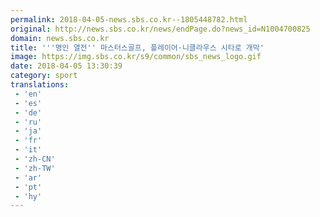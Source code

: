 ```yaml
---
permalink: 2018-04-05-news.sbs.co.kr--1805448782.html
original: http://news.sbs.co.kr/news/endPage.do?news_id=N1004700825
domain: news.sbs.co.kr
title: '''명인 열전'' 마스터스골프, 플레이어·니클라우스 시타로 개막'
image: https://img.sbs.co.kr/s9/common/sbs_news_logo.gif
date: 2018-04-05 13:30:39
category: sport
translations: 
 - 'en'
 - 'es'
 - 'de'
 - 'ru'
 - 'ja'
 - 'fr'
 - 'it'
 - 'zh-CN'
 - 'zh-TW'
 - 'ar'
 - 'pt'
 - 'hy'
---
```


